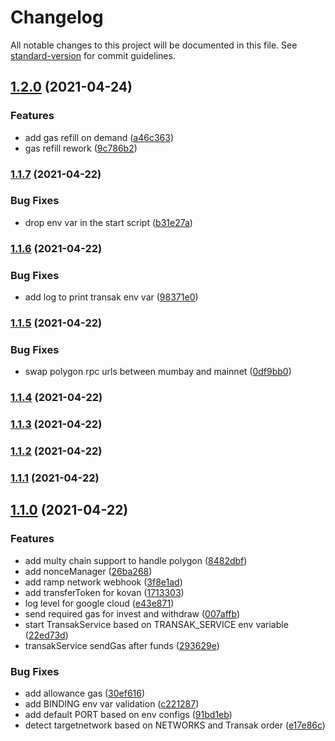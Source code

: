# Changelog

All notable changes to this project will be documented in this file. See [standard-version](https://github.com/conventional-changelog/standard-version) for commit guidelines.

## [1.2.0](https://github.com/aboutlo/casval-gas-station/compare/v1.1.7...v1.2.0) (2021-04-24)


### Features

* add gas refill on demand ([a46c363](https://github.com/aboutlo/casval-gas-station/commit/a46c363f76b858239b8cecd3a0a96e86c78f6cb3))
* gas refill rework ([9c786b2](https://github.com/aboutlo/casval-gas-station/commit/9c786b2ca44296f02b0922fe2f1fb9e5bd06b64d))

### [1.1.7](https://github.com/aboutlo/casval-gas-station/compare/v1.1.6...v1.1.7) (2021-04-22)


### Bug Fixes

* drop env var in the start script ([b31e27a](https://github.com/aboutlo/casval-gas-station/commit/b31e27a51a419fdd683a6baaf11ed00dbfe9ba40))

### [1.1.6](https://github.com/aboutlo/casval-gas-station/compare/v1.1.5...v1.1.6) (2021-04-22)


### Bug Fixes

* add log to print transak env var ([98371e0](https://github.com/aboutlo/casval-gas-station/commit/98371e0c5425f13f261e3e04c27bc4d9710ebeff))

### [1.1.5](https://github.com/aboutlo/casval-gas-station/compare/v1.1.4...v1.1.5) (2021-04-22)


### Bug Fixes

* swap polygon rpc urls between mumbay and mainnet ([0df9bb0](https://github.com/aboutlo/casval-gas-station/commit/0df9bb01f19c5edd39efd6e9e0d1760b1a6ac5a3))

### [1.1.4](https://github.com/aboutlo/casval-gas-station/compare/v1.1.3...v1.1.4) (2021-04-22)

### [1.1.3](https://github.com/aboutlo/casval-gas-station/compare/v1.1.2...v1.1.3) (2021-04-22)

### [1.1.2](https://github.com/aboutlo/casval-gas-station/compare/v1.1.1...v1.1.2) (2021-04-22)

### [1.1.1](https://github.com/aboutlo/casval-gas-station/compare/v1.1.0...v1.1.1) (2021-04-22)

## [1.1.0](https://github.com/aboutlo/casval-gas-station/compare/v1.0.1...v1.1.0) (2021-04-22)


### Features

* add multy chain support to handle polygon ([8482dbf](https://github.com/aboutlo/casval-gas-station/commit/8482dbf1cbd539ffb6889a3942bc1cef15d650bb))
* add nonceManager ([26ba268](https://github.com/aboutlo/casval-gas-station/commit/26ba26872a44525e92738303e3d2f9b60a0791e6))
* add ramp network webhook ([3f8e1ad](https://github.com/aboutlo/casval-gas-station/commit/3f8e1ad2c7f1aeca09710701c4933a92fcf5f599))
* add transferToken for kovan ([1713303](https://github.com/aboutlo/casval-gas-station/commit/17133039d848e22d073fe56157b16772c516a68e))
* log level for google cloud ([e43e871](https://github.com/aboutlo/casval-gas-station/commit/e43e871d51a2a0b7ffd943bf492500acb8dbdfc4))
* send required gas for invest and withdraw ([007affb](https://github.com/aboutlo/casval-gas-station/commit/007affb5a65714c46ad48a9d24f5c64a9f421ab3))
* start TransakService based on TRANSAK_SERVICE env variable ([22ed73d](https://github.com/aboutlo/casval-gas-station/commit/22ed73db7e53c3c4c42d497d107e03be13d29102))
* transakService sendGas after funds ([293629e](https://github.com/aboutlo/casval-gas-station/commit/293629ebfee20dcb366327c4105d0fa0fbeff036))


### Bug Fixes

* add allowance gas ([30ef616](https://github.com/aboutlo/casval-gas-station/commit/30ef6169988cc55047f9de9d08b83329c237d4a1))
* add BINDING env var validation ([c221287](https://github.com/aboutlo/casval-gas-station/commit/c221287fdf5f2a2849dc802a64e4fe2158ba4e04))
* add default PORT based on env configs ([91bd1eb](https://github.com/aboutlo/casval-gas-station/commit/91bd1eb711f85e9fd9e9fa80e1a27fc18116e075))
* detect targetnetwork based on NETWORKS and Transak order ([e17e86c](https://github.com/aboutlo/casval-gas-station/commit/e17e86c8e9f551d1b148867e2fb7560997093e6a))
